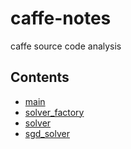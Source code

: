 # caffe-notes
caffe source code analysis
## Contents
- [main](https://github.com/wuyongchn/caffe-notes/blob/master/main.md)
- [solver_factory](https://github.com/wuyongchn/caffe-notes/blob/master/solver_factory.md)
- [solver](https://github.com/wuyongchn/caffe-notes/blob/master/solver.md)
- [sgd_solver](https://github.com/wuyongchn/caffe-notes/blob/master/sgd_solver.md)
